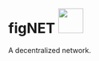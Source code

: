 figNET <img src="https://camo.githubusercontent.com/ab73e900244b2b5716a998d5e1f7a520075868c5/68747470733a2f2f75706c6f61642e77696b696d656469612e6f72672f77696b6970656469612f636f6d6d6f6e732f652f65352f46656967652d5363686e6974742e706e67" width="50" height="50">
======
A decentralized network.

